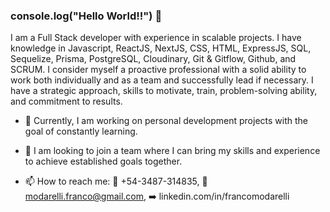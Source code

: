 ### console.log("Hello World!!")  👋


I am a Full Stack developer with experience in scalable projects. I have knowledge in Javascript, ReactJS, NextJS, CSS, HTML, ExpressJS, SQL, Sequelize, Prisma, PostgreSQL, Cloudinary, Git & Gitflow, Github, and SCRUM. I consider myself a proactive professional with a solid ability to work both individually and as a team and successfully lead if necessary. I have a strategic approach, skills to motivate, train, problem-solving ability, and commitment to results. 


- 🌱 Currently, I am working on personal development projects with the goal of constantly learning.
- 🔎 I am looking to join a team where I can bring my skills and experience to achieve established goals together.

- 📫 How to reach me:
📱 +54-3487-314835, 📧 modarelli.franco@gmail.com, ➡️ linkedin.com/in/francomodarelli
